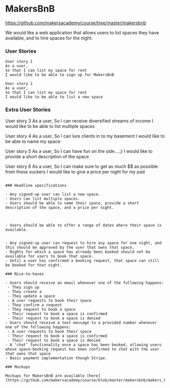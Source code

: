 # MakersBnB

https://github.com/makersacademy/course/tree/master/makersbnb

We would like a web application that allows users to list spaces they have available, and to hire spaces for the night.

### User Stories

```
User story 1
As a user,
So that I can list my space for rent
I would like to be able to sign up for MakersBnB

User story 2
As a user,
So that I can list my space for rent
I would like to be able to list a new space
```

### Extra User Stories
User story 3
As a user,
So I can receive diversified streams of income
I would like to be able to list multiple spaces

User story 4
As a user,
So I can lure clients in to my basement
I would like to be able to name my space

User story 5
As a user,
So I can have fun on the side....;)
I would like to provide a short description of the space

User story 6
As a user,
So I can make sure to get as much $$ as possible from these suckers
I would like to give a price per night for my pad
```

### Headline specifications

- Any signed-up user can list a new space.
- Users can list multiple spaces.
- Users should be able to name their space, provide a short description of the space, and a price per night.



- Users should be able to offer a range of dates where their space is available.


- Any signed-up user can request to hire any space for one night, and this should be approved by the user that owns that space.
- Nights for which a space has already been booked should not be available for users to book that space.
- Until a user has confirmed a booking request, that space can still be booked for that night.

### Nice-to-haves

- Users should receive an email whenever one of the following happens:
 - They sign up
 - They create a
 - They update a space
 - A user requests to book their space
 - They confirm a request
 - They request to book a space
 - Their request to book a space is confirmed
 - Their request to book a space is denied
- Users should receive a text message to a provided number whenever one of the following happens:
 - A user requests to book their space
 - Their request to book a space is confirmed
 - Their request to book a space is denied
- A ‘chat’ functionality once a space has been booked, allowing users whose space-booking request has been confirmed to chat with the user that owns that space
- Basic payment implementation though Stripe.

### Mockups

Mockups for MakersBnB are available [here](https://github.com/makersacademy/course/blob/master/makersbnb/makers_bnb_images/MakersBnB_mockups.pdf).
